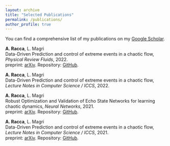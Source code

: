 ```yaml
---
layout: archive
title: "Selected Publications"
permalink: /publications/
author_profile: true
---
```


You can find a comprehensive list of my publications on my [Google Scholar](https://scholar.google.com/citations?user=fV83bm8AAAAJ&hl=en&oi=ao).


__A. Racca__, L. Magri  
Data-Driven Prediction and control of extreme events in a chaotic flow, _Physical Review Fluids_, 2022.  
preprint: [arXiv](https://arxiv.org/abs/2204.11682). Repository: [GitHub](https://github.com/MagriLab/ESN-MFE).

__A. Racca__, L. Magri  
Data-Driven Prediction and control of extreme events in a chaotic flow, _Lecture Notes in Computer Science / ICCS_, 2022.  

__A. Racca__, L. Magri  
Robust Optimization and Validation of Echo State Networks for learning chaotic dynamics, _Neural Networks_, 2021.  
preprint: [arXiv](https://arxiv.org/abs/2103.03174v2). Repository: [GitHub](https://github.com/MagriLab/Robust-Validation-ESN).

__A. Racca__, L. Magri  
Data-Driven Prediction and control of extreme events in a chaotic flow, _Lecture Notes in Computer Science / ICCS_, 2021.  
preprint: [arXiv](https://arxiv.org/abs/2101.00002). Repository: [GitHub](https://github.com/MagriLab/API-ESN).

<!---
{% include base_path %}

{% for post in site.publications reversed %}
  {% include archive-single.html %}
{% endfor %}
--->
